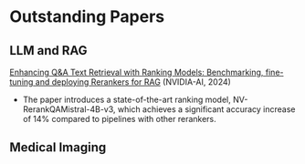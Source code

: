 # Outstanding Papers

## LLM and RAG
[Enhancing Q&A Text Retrieval with Ranking Models: Benchmarking, fine-tuning and deploying Rerankers for RAG](https://arxiv.org/pdf/2409.07691) (NVIDIA-AI, 2024)

- The paper introduces a state-of-the-art ranking model, NV-RerankQAMistral-4B-v3, which achieves a significant accuracy increase of 14% compared to pipelines with other rerankers.

## Medical Imaging
